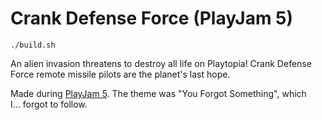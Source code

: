 # Crank Defense Force (PlayJam 5)

```
./build.sh
```

An alien invasion threatens to destroy all life on Playtopia! Crank Defense Force remote missile pilots are the planet's last hope.

Made during [PlayJam 5](https://itch.io/jam/playjam-5). The theme was "You Forgot Something", which I… forgot to follow.
